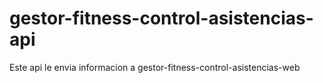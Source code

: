 # gestor-fitness-control-asistencias-api

Este api le envia informacion a gestor-fitness-control-asistencias-web